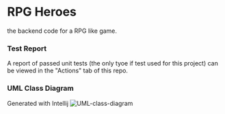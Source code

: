 # RPG Heroes
the backend code for a RPG like game.

### Test Report
A report of passed unit tests (the only tyoe if test used for this project) can be viewed in the "Actions" tab of this repo. 

### UML Class Diagram
Generated with Intellij 
![UML-class-diagram](https://user-images.githubusercontent.com/122425845/219460280-02bbe807-d8ad-4651-a292-191ae9c134e4.png)
